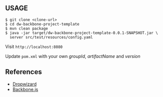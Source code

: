 ## USAGE

```
$ git clone <clone-url>
$ cd dw-backbone-project-template
$ mvn clean package
$ java -jar target/dw-backbone-project-template-0.0.1-SNAPSHOT.jar \
  server src/test/resources/config.yaml
```

Visit `http://localhost:8080`

Update `pom.xml` with your own _groupId_, _artifactName_ and _version_

## References

* [Dropwizard](http://dropwizard.codahale.com/)
* [Backbone.js](http://backbone.js)
